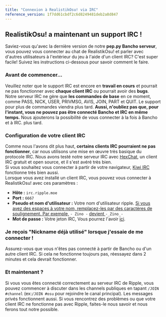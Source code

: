 ```yaml
---
title: "Connexion à RealistikOsu! via IRC"
reference_version: 1f7dd61cbdf2c6d8249481deb2a8d847
---
```

## RealistikOsu! a maintenant un support IRC !
Saviez-vous qu'avec la dernière version de notre **pep.py Bancho serveur**, vous pouvez vous connecter au chat de RealistikOsu! et parler avec d'autres utilisateurs à l'extérieur du jeu à l'aide d'un client IRC?
C'est super facile! Suivez les instructions ci-dessous pour savoir comment le faire.

### Avant de commencer...
Veuillez noter que le support IRC est encore en **travail en cours** et pourrait ne pas fonctionner avec **chaque client IRC** ou pourrait avoir des **bugs**.
Notre serveur IRC ne gère que **les commandes de base** en ce moment, comme PASS, NICK, USER, PRIVMSG, AVIS, JOIN, PART et QUIT.
Le support pour plus de commandes viendra plus tard. 
**Aussi, n'oubliez pas que, pour l'instant, vous ne pouvez pas être connecté Bancho et IRC en même temps.** Nous ajouterons la possibilité de vous connecter à la fois à Bancho et à IRC. plus tard.

### Configuration de votre client IRC
Comme nous l'avons dit plus haut, **certains clients IRC pourraient ne pas fonctionner**, car nous utilisons une mise en œuvre très basique du protocole IRC. 
Nous avons testé notre serveur IRC avec [HexChat](https://hexchat.github.io), un client IRC gratuit et open source, et il s'est avéré très bien.  
Si vous souhaitez vous connecter à partir de votre navigateur, [Kiwi IRC](https://kiwiirc.com/) fonctionne très bien aussi.
<br>
Lorsque vous avez installé un client IRC, vous pouvez vous connecter à RealistikOsu! avec ces paramètres :

- **Hôte :** `irc.ripple.moe`  
- **Port :** `6667`  
- **Pseudo et nom d'utilisateur :** Votre nom d'utilisateur ripple. <u>Si vous avez des espaces à votre nom, remplacez-les par des caractères de soulignement. Par exemple,</u> `- Zino -` <u>devient </u>`-_Zino_-`
- **Mot de passe :** Votre jeton IRC, Vous pourrez l'avoir [ici](/irc).    

### Je reçois "Nickname déjà utilisé" lorsque j'essaie de me connecter !
Assurez-vous que vous n'êtes pas connecté à partir de Bancho ou d'un autre client IRC. Si cela ne fonctionne toujours pas, réessayez dans 2 minutes et cela devrait fonctionner.

### Et maintenant ?
Si vous vous êtes connecté correctement au serveur IRC de Ripple, vous pouvez commencer à discuter dans les channels publiques en tapant `/JOIN #channel`  (ex:`/JOIN #osu` pour rejoindre le canal principal). Les messages privés fonctionnent aussi. Si vous rencontrez des problèmes ou que votre client IRC ne fonctionne pas avec Ripple, faites-le nous savoir et nous ferons tout notre possible.
